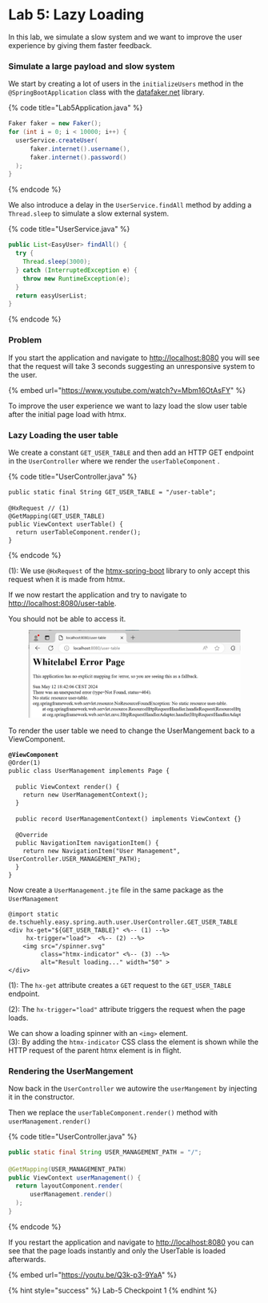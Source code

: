 # Lab 5: Lazy Loading

In this lab, we simulate a slow system and we want to improve the user experience by giving them faster feedback.

### Simulate a large payload and slow system

We start by creating a lot of users in the `initializeUsers` method in the `@SpringBootApplication` class with the [datafaker.net](https://www.datafaker.net/) library.

{% code title="Lab5Application.java" %}
```java
Faker faker = new Faker();
for (int i = 0; i < 10000; i++) {
  userService.createUser(
      faker.internet().username(),
      faker.internet().password()
  );
}
```
{% endcode %}

We also introduce a delay in the `UserService.findAll` method by adding a `Thread.sleep` to simulate a slow external system.

{% code title="UserService.java" %}
```java
public List<EasyUser> findAll() {
  try {
    Thread.sleep(3000);
  } catch (InterruptedException e) {
    throw new RuntimeException(e);
  }
  return easyUserList;
} 
```
{% endcode %}

### Problem

If you start the application and navigate to [http://localhost:8080](http://localhost:8080/) you will see that the request will take 3 seconds suggesting an unresponsive system to the user.

{% embed url="https://www.youtube.com/watch?v=Mbm16OtAsFY" %}

To improve the user experience we want to lazy load the slow user table after the initial page load with htmx.

### Lazy Loading the user table

We create a constant `GET_USER_TABLE` and then add an HTTP GET endpoint in the `UserController` where we render the `userTableComponent` .&#x20;

{% code title="UserController.java" %}
```
public static final String GET_USER_TABLE = "/user-table";

@HxRequest // (1)
@GetMapping(GET_USER_TABLE)
public ViewContext userTable() {
  return userTableComponent.render();
}
```
{% endcode %}

(1): We use `@HxRequest`  of the [htmx-spring-boot](https://github.com/wimdeblauwe/htmx-spring-boot) library to only accept this request when it is made from htmx.

If we now restart the application and try to navigate to [http://localhost:8080/user-table](http://localhost:8080/user-table).

You should not be able to access it.

<figure><img src="../.gitbook/assets/image (1) (1) (1) (1) (1).png" alt=""><figcaption></figcaption></figure>

To render the user table we need to change the UserMangement back to a ViewComponent.

<pre class="language-java" data-title="UserManagement.java"><code class="lang-java"><strong>@ViewComponent
</strong>@Order(1)
public class UserManagement implements Page {

  public ViewContext render() {
    return new UserManagementContext();
  }

  public record UserManagementContext() implements ViewContext {}

  @Override
  public NavigationItem navigationItem() {
    return new NavigationItem("User Management", UserController.USER_MANAGEMENT_PATH);
  }
}
</code></pre>

Now create a `UserManagement.jte` file in the same package as the `UserManagement`

```
@import static de.tschuehly.easy.spring.auth.user.UserController.GET_USER_TABLE
<div hx-get="${GET_USER_TABLE}" <%-- (1) --%>
     hx-trigger="load">  <%-- (2) --%>
    <img src="/spinner.svg" 
         class="htmx-indicator" <%-- (3) --%>
         alt="Result loading..." width="50" >
</div>
```

(1): The `hx-get` attribute creates a `GET` request to the `GET_USER_TABLE` endpoint.&#x20;

(2): The `hx-trigger="load"` attribute triggers the request when the page loads.&#x20;

We can show a loading spinner with an `<img>` element. \
(3): By adding the `htmx-indicator` CSS class the element is shown while the HTTP request of the parent htmx element is in flight.

### Rendering the UserMangement

Now back in the `UserController` we autowire the `userMangement` by injecting it in the constructor.

Then we replace the `userTableComponent.render()` method with `userManagement.render()`&#x20;

{% code title="UserController.java" %}
```java
public static final String USER_MANAGEMENT_PATH = "/";

@GetMapping(USER_MANAGEMENT_PATH)
public ViewContext userManagement() {
  return layoutComponent.render(
      userManagement.render()
  );
}
```
{% endcode %}

If you restart the application and navigate to [http://localhost:8080](http://localhost:8080/) you can see that the page loads instantly and only the UserTable is loaded afterwards.

{% embed url="https://youtu.be/Q3k-p3-9YaA" %}

{% hint style="success" %}
Lab-5 Checkpoint 1
{% endhint %}
